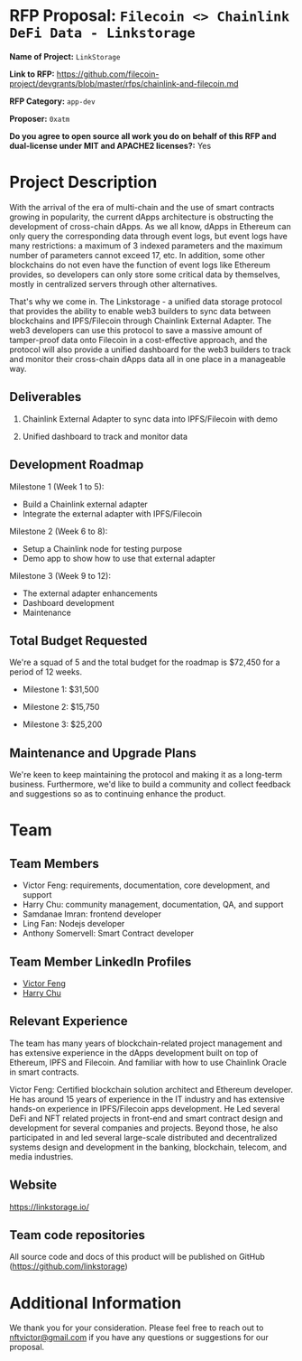 # RFP Proposal: `Filecoin <> Chainlink DeFi Data - Linkstorage`

**Name of Project:** `LinkStorage`

**Link to RFP:** https://github.com/filecoin-project/devgrants/blob/master/rfps/chainlink-and-filecoin.md

**RFP Category:** `app-dev`

**Proposer:** `0xatm`

**Do you agree to open source all work you do on behalf of this RFP and dual-license under MIT and APACHE2 licenses?:** Yes

# Project Description

With the arrival of the era of multi-chain and the use of smart contracts growing in popularity, the current dApps architecture is obstructing the development of cross-chain dApps. As we all know, dApps in Ethereum can only query the corresponding data through event logs, but event logs have many restrictions: a maximum of 3 indexed parameters and the maximum number of parameters cannot exceed 17, etc. In addition, some other blockchains do not even have the function of event logs like Ethereum provides, so developers can only store some critical data by themselves, mostly in centralized servers through other alternatives.

That's why we come in. The Linkstorage - a unified data storage protocol that provides the ability to enable web3 builders to sync data between blockchains and IPFS/Filecoin through Chainlink External Adapter. The web3 developers can use this protocol to save a massive amount of tamper-proof data onto Filecoin in a cost-effective approach, and the protocol will also provide a unified dashboard for the web3 builders to track and monitor their cross-chain dApps data all in one place in a manageable way.

## Deliverables

1. Chainlink External Adapter to sync data into IPFS/Filecoin with demo

2. Unified dashboard to track and monitor data

## Development Roadmap

Milestone 1 (Week 1 to 5):

- Build a Chainlink external adapter
- Integrate the external adapter with IPFS/Filecoin

Milestone 2 (Week 6 to 8):

- Setup a Chainlink node for testing purpose
- Demo app to show how to use that external adapter

Milestone 3 (Week 9 to 12):

- The external adapter enhancements
- Dashboard development
- Maintenance

## Total Budget Requested

We're a squad of 5 and the total budget for the roadmap is $72,450 for a period of 12 weeks.

- Milestone 1: $31,500

- Milestone 2: $15,750

- Milestone 3: $25,200

## Maintenance and Upgrade Plans

We're keen to keep maintaining the protocol and making it as a long-term business. Furthermore, we'd like to build a community  and collect feedback and suggestions so as to continuing enhance the product.

# Team

## Team Members

- Victor Feng: requirements, documentation, core development, and support
- Harry Chu: community management, documentation, QA, and support
- Samdanae Imran: frontend developer
- Ling Fan: Nodejs developer
- Anthony Somervell: Smart Contract developer

## Team Member LinkedIn Profiles

- [Victor Feng](https://www.linkedin.com/in/imrfeng/)
- [Harry Chu](https://www.linkedin.com/in/harry-chu-39999792/)

## Relevant Experience

The team has many years of blockchain-related project management and has extensive experience in the dApps development built on top of Ethereum, IPFS and Filecoin. And familiar with how to use Chainlink Oracle in smart contracts.

Victor Feng: Certified blockchain solution architect and Ethereum developer. He has around 15 years of experience in the IT industry and has extensive hands-on experience in IPFS/Filecoin apps development. He Led several DeFi and NFT related projects in front-end and smart contract design and development for several companies and projects. Beyond those, he also participated in and led several large-scale distributed and decentralized systems design and development in the banking, blockchain, telecom, and media industries.

## Website

https://linkstorage.io/

## Team code repositories

All source code and docs of this product will be published on GitHub (https://github.com/linkstorage)

# Additional Information

We thank you for your consideration. Please feel free to reach out to nftvictor@gmail.com if you have any questions or suggestions for our proposal.
